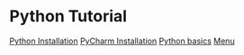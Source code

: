 # Python Tutorial

[Python Installation](https://github.com/SDenn12/beginner_code/blob/main/python_tutorial.md)
[PyCharm Installation](https://github.com/SDenn12/beginner_code/blob/main/PyCharm%20setup.md)
[Python basics](https://github.com/SDenn12/beginner_code/blob/main/python_variable_task.md)
[Menu](https://github.com/SDenn12/beginner_code/blob/main/README.md)
